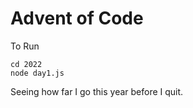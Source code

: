 # Advent of Code

To Run

```
cd 2022
node day1.js
```

Seeing how far I go this year before I quit.
